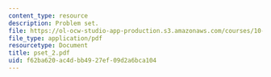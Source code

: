 ```yaml
---
content_type: resource
description: Problem set.
file: https://ol-ocw-studio-app-production.s3.amazonaws.com/courses/10-492-1-integrated-chemical-engineering-topics-i-process-control-by-design-fall-2004/f62ba620ac4dbb4927ef09d2a6bca104_pset_2.pdf
file_type: application/pdf
resourcetype: Document
title: pset_2.pdf
uid: f62ba620-ac4d-bb49-27ef-09d2a6bca104
---
```

